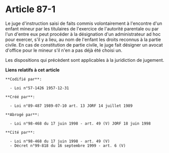 # Article 87-1

Le juge d'instruction saisi de faits commis volontairement à l'encontre d'un enfant mineur par les titulaires de l'exercice
de l'autorité parentale ou par l'un d'entre eux peut procéder à la désignation d'un administrateur ad hoc pour exercer, s'il
y a lieu, au nom de l'enfant les droits reconnus à la partie civile. En cas de constitution de partie civile, le juge fait
désigner un avocat d'office pour le mineur s'il n'en a pas déjà été choisi un.

Les dispositions qui précèdent sont applicables à la juridiction de jugement.

**Liens relatifs à cet article**

	**Codifié par**:

	  - Loi n°57-1426 1957-12-31

	**Créé par**:

	  - Loi n°89-487 1989-07-10 art. 13 JORF 14 juillet 1989

	**Abrogé par**:

	  - Loi n°98-468 du 17 juin 1998 - art. 49 (V) JORF 18 juin 1998

	**Cité par**:

	  - Loi n°98-468 du 17 juin 1998 - art. 49 (V)
	  - Décret n°99-818 du 16 septembre 1999 - art. 6 (V)
